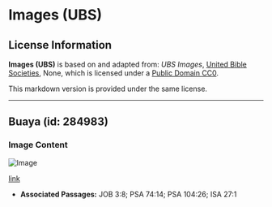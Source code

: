# Images (UBS)

## License Information

**Images (UBS)** is based on and adapted from: _UBS Images_, [United Bible Societies](https://unitedbiblesocieties.org/), None, which is licensed under a [Public Domain CC0](https://creativecommons.org/public-domain/cc0/).

This markdown version is provided under the same license.



--------------------------------

## Buaya (id: 284983)

### Image Content

![Image](https://cdn.aquifer.bible/aquifer-content/resources/Media/WEB-0162_crocodile.jpg)

[link](https://cdn.aquifer.bible/aquifer-content/resources/Media/WEB-0162_crocodile.jpg)

* **Associated Passages:** JOB 3:8; PSA 74:14; PSA 104:26; ISA 27:1

